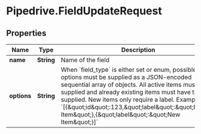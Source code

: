 # Pipedrive.FieldUpdateRequest

## Properties

Name | Type | Description | Notes
------------ | ------------- | ------------- | -------------
**name** | **String** | Name of the field | [optional] 
**options** | **String** | When &#x60;field_type&#x60; is either set or enum, possible options must be supplied as a JSON-encoded sequential array of objects. All active items must be supplied and already existing items must have their ID supplied. New items only require a label. Example: &#x60;[{\&quot;id\&quot;:123,\&quot;label\&quot;:\&quot;Existing Item\&quot;},{\&quot;label\&quot;:\&quot;New Item\&quot;}]&#x60; | [optional] 


